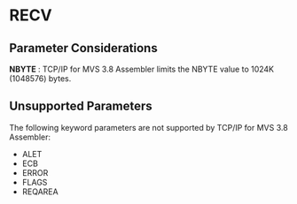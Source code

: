 RECV
====

Parameter Considerations
------------------------

**NBYTE**
:   TCP/IP for MVS 3.8 Assembler limits the NBYTE value to
    1024K (1048576) bytes.

Unsupported Parameters
----------------------

The following keyword parameters are not supported by TCP/IP for MVS 3.8
Assembler:

-   ALET
-   ECB
-   ERROR
-   FLAGS
-   REQAREA

